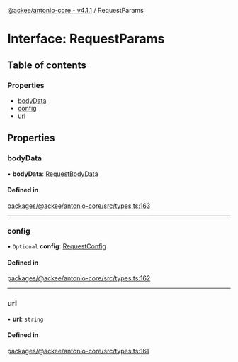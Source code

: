 [@ackee/antonio-core - v4.1.1](../README.md) / RequestParams

# Interface: RequestParams

## Table of contents

### Properties

-   [bodyData](requestparams.md#bodydata)
-   [config](requestparams.md#config)
-   [url](requestparams.md#url)

## Properties

### bodyData

• **bodyData**: [RequestBodyData](../README.md#requestbodydata)

#### Defined in

[packages/@ackee/antonio-core/src/types.ts:163](https://github.com/AckeeCZ/antonio/blob/e92d67e/packages/@ackee/antonio-core/src/types.ts#L163)

---

### config

• `Optional` **config**: [RequestConfig](requestconfig.md)

#### Defined in

[packages/@ackee/antonio-core/src/types.ts:162](https://github.com/AckeeCZ/antonio/blob/e92d67e/packages/@ackee/antonio-core/src/types.ts#L162)

---

### url

• **url**: `string`

#### Defined in

[packages/@ackee/antonio-core/src/types.ts:161](https://github.com/AckeeCZ/antonio/blob/e92d67e/packages/@ackee/antonio-core/src/types.ts#L161)
